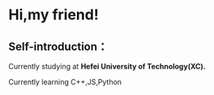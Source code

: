 # Hi,my friend!
## Self-introduction：
Currently studying at **Hefei University of Technology(XC).**

Currently learning C++,JS,Python
